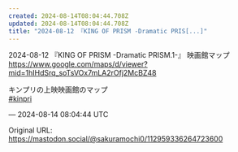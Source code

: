 ```yaml
---
created: 2024-08-14T08:04:44.708Z
updated: 2024-08-14T08:04:44.708Z
title: "2024-08-12 『KING OF PRISM -Dramatic PRIS[...]"
---
```


<p>2024-08-12 『KING OF PRISM -Dramatic PRISM.1-』 映画館マップ<br /><a href="https://www.google.com/maps/d/viewer?mid=1hIHdSrq_soTsVOx7mLA2rOfj2McBZ48" target="_blank" rel="nofollow noopener" translate="no"><span class="invisible">https://www.</span><span class="ellipsis">google.com/maps/d/viewer?mid=1</span><span class="invisible">hIHdSrq_soTsVOx7mLA2rOfj2McBZ48</span></a></p><p>キンプリの上映映画館のマップ<br /><a href="https://mastodon.social/tags/kinpri" class="mention hashtag" rel="tag">#<span>kinpri</span></a></p>

&mdash; 2024-08-14 08:04:44 UTC

Original URL: https://mastodon.social/@sakuramochi0/112959336264723600
